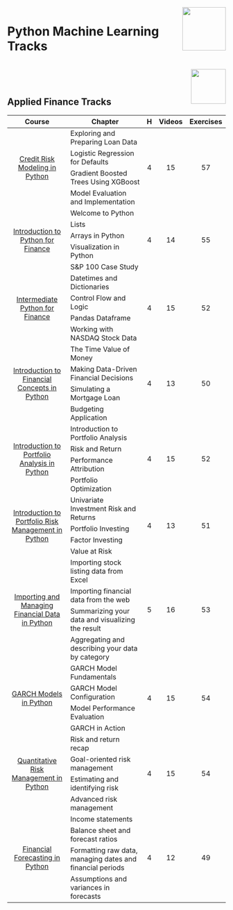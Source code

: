 <img align="right" width="100" src="https://github.com/cs-MohamedAyman/eLearning-Platforms/DataCamp-Tracks/blob/master/org-logos/datacamp.jpg">

# Python Machine Learning Tracks

<br>
<img align="right" width="80" height="80" src="https://github.com/cs-MohamedAyman/eLearning-Platforms/DataCamp-Tracks/blob/master/org-logos/python.jpg">
<br><br>

## Applied Finance Tracks

<table>
    <thead>
        <tr>
            <th width="40%">Course</th>
            <th width="60%">Chapter</th>
            <th>H</th>
            <th>Videos</th>
            <th>Exercises</th>
        </tr>
    </thead>
    <tbody>
            <tr>
                <td rowspan=4 align=center>
<a href="https://learn.datacamp.com/courses/credit-risk-modeling-in-python">Credit Risk Modeling in Python</a><br>
                <td align="left">Exploring and Preparing Loan Data</td>
                <td rowspan=4 align="center">4</td>
                <td rowspan=4 align="center">15</td>
                <td rowspan=4 align="center">57</td>
                </td>
            </tr>
            <tr>
                <td align="left">Logistic Regression for Defaults</td>
            </tr>
            <tr>
                <td align="left">Gradient Boosted Trees Using XGBoost</td>
            </tr>
            <tr>
                <td align="left">Model Evaluation and Implementation</td>
            </tr>
            <tr>
                <td rowspan=5 align=center>
<a href="https://learn.datacamp.com/courses/introduction-to-python-for-finance">Introduction to Python for Finance</a><br>
                <td align="left">Welcome to Python</td>
                <td rowspan=5 align="center">4</td>
                <td rowspan=5 align="center">14</td>
                <td rowspan=5 align="center">55</td>
                </td>
            </tr>
            <tr>
                <td align="left">Lists</td>
            </tr>
            <tr>
                <td align="left">Arrays in Python</td>
            </tr>
            <tr>
                <td align="left">Visualization in Python</td>
            </tr>
            <tr>
                <td align="left">S&P 100 Case Study</td>
            </tr>
            <tr>
                <td rowspan=4 align=center>
<a href="https://learn.datacamp.com/courses/intermediate-python-for-finance">Intermediate Python for Finance</a><br>
                <td align="left">Datetimes and Dictionaries</td>
                <td rowspan=4 align="center">4</td>
                <td rowspan=4 align="center">15</td>
                <td rowspan=4 align="center">52</td>
                </td>
            </tr>
            <tr>
                <td align="left">Control Flow and Logic</td>
            </tr>
            <tr>
                <td align="left">Pandas Dataframe</td>
            </tr>
            <tr>
                <td align="left">Working with NASDAQ Stock Data</td>
            </tr>
            <tr>
                <td rowspan=4 align=center>
<a href="https://learn.datacamp.com/courses/introduction-to-financial-concepts-in-python">Introduction to Financial Concepts in Python</a><br>
                <td align="left">The Time Value of Money</td>
                <td rowspan=4 align="center">4</td>
                <td rowspan=4 align="center">13</td>
                <td rowspan=4 align="center">50</td>
                </td>
            </tr>
            <tr>
                <td align="left">Making Data-Driven Financial Decisions</td>
            </tr>
            <tr>
                <td align="left">Simulating a Mortgage Loan</td>
            </tr>
            <tr>
                <td align="left">Budgeting Application</td>
            </tr>
            <tr>
                <td rowspan=4 align=center>
<a href="https://learn.datacamp.com/courses/introduction-to-portfolio-analysis-in-python">Introduction to Portfolio Analysis in Python</a><br>
                <td align="left">Introduction to Portfolio Analysis</td>
                <td rowspan=4 align="center">4</td>
                <td rowspan=4 align="center">15</td>
                <td rowspan=4 align="center">52</td>
                </td>
            </tr>
            <tr>
                <td align="left">Risk and Return</td>
            </tr>
            <tr>
                <td align="left">Performance Attribution</td>
            </tr>
            <tr>
                <td align="left">Portfolio Optimization</td>
            </tr>
            <tr>
                <td rowspan=4 align=center>
<a href="https://learn.datacamp.com/courses/introduction-to-portfolio-risk-management-in-python">Introduction to Portfolio Risk Management in Python</a><br>
                <td align="left">Univariate Investment Risk and Returns</td>
                <td rowspan=4 align="center">4</td>
                <td rowspan=4 align="center">13</td>
                <td rowspan=4 align="center">51</td>
                </td>
            </tr>
            <tr>
                <td align="left">Portfolio Investing</td>
            </tr>
            <tr>
                <td align="left">Factor Investing</td>
            </tr>
            <tr>
                <td align="left">Value at Risk</td>
            </tr>
            <tr>
                <td rowspan=4 align=center>
<a href="https://learn.datacamp.com/courses/importing-and-managing-financial-data-in-python">Importing and Managing Financial Data in Python</a><br>
                <td align="left">Importing stock listing data from Excel</td>
                <td rowspan=4 align="center">5</td>
                <td rowspan=4 align="center">16</td>
                <td rowspan=4 align="center">53</td>
                </td>
            </tr>
            <tr>
                <td align="left">Importing financial data from the web</td>
            </tr>
            <tr>
                <td align="left">Summarizing your data and visualizing the result</td>
            </tr>
            <tr>
                <td align="left">Aggregating and describing your data by category</td>
            </tr>
            <tr>
                <td rowspan=4 align=center>
<a href="https://learn.datacamp.com/courses/garch-models-in-python">GARCH Models in Python</a><br>
                <td align="left">GARCH Model Fundamentals</td>
                <td rowspan=4 align="center">4</td>
                <td rowspan=4 align="center">15</td>
                <td rowspan=4 align="center">54</td>
                </td>
            </tr>
            <tr>
                <td align="left">GARCH Model Configuration</td>
            </tr>
            <tr>
                <td align="left">Model Performance Evaluation</td>
            </tr>
            <tr>
                <td align="left">GARCH in Action</td>
            </tr>
            <tr>
                <td rowspan=4 align=center>
<a href="https://learn.datacamp.com/courses/quantitative-risk-management-in-python">Quantitative Risk Management in Python</a><br>
                <td align="left">Risk and return recap</td>
                <td rowspan=4 align="center">4</td>
                <td rowspan=4 align="center">15</td>
                <td rowspan=4 align="center">54</td>
                </td>
            </tr>
            <tr>
                <td align="left">Goal-oriented risk management</td>
            </tr>
            <tr>
                <td align="left">Estimating and identifying risk</td>
            </tr>
            <tr>
                <td align="left">Advanced risk management</td>
            </tr>
            <tr>
                <td rowspan=4 align=center>
<a href="https://learn.datacamp.com/courses/financial-forecasting-in-python">Financial Forecasting in Python</a><br>
                <td align="left">Income statements</td>
                <td rowspan=4 align="center">4</td>
                <td rowspan=4 align="center">12</td>
                <td rowspan=4 align="center">49</td>
                </td>
            </tr>
            <tr>
                <td align="left">Balance sheet and forecast ratios</td>
            </tr>
            <tr>
                <td align="left">Formatting raw data, managing dates and financial periods</td>
            </tr>
            <tr>
                <td align="left">Assumptions and variances in forecasts</td>
            </tr>
    </tbody>
</table>
